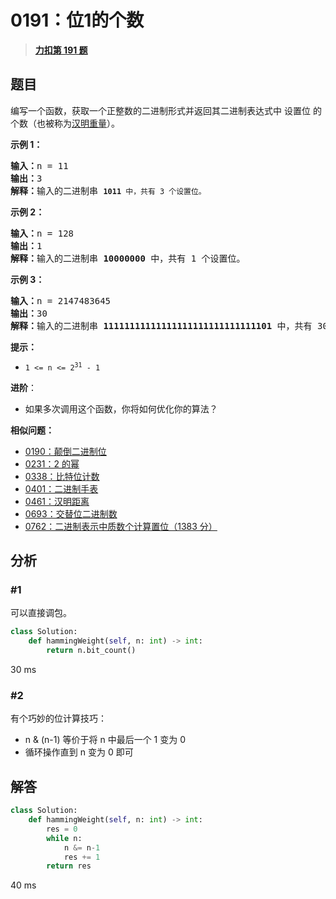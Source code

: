 # 0191：位1的个数


> <u>**[力扣第 191 题](https://leetcode.cn/problems/number-of-1-bits/)**</u>

## 题目

<p>编写一个函数，获取一个正整数的二进制形式并返回其二进制表达式中 <span data-keyword="set-bit">设置位</span> 的个数（也被称为<a href="https://baike.baidu.com/item/%E6%B1%89%E6%98%8E%E9%87%8D%E9%87%8F" target="_blank">汉明重量</a>）。</p>



<p><strong>示例 1：</strong></p>

<pre>
<strong>输入：</strong>n = 11
<strong>输出：</strong>3
<strong>解释：</strong>输入的二进制串 <code><strong>1011</strong> 中，共有 3 个设置位。</code>
</pre>

<p><strong>示例 2：</strong></p>

<pre>
<strong>输入：</strong>n = 128
<strong>输出：</strong>1
<strong>解释：</strong>输入的二进制串 <strong>10000000</strong> 中，共有 1 个设置位。
</pre>

<p><strong>示例 3：</strong></p>

<pre>
<strong>输入：</strong>n = 2147483645
<strong>输出：</strong>30
<strong>解释：</strong>输入的二进制串 <strong>11111111111111111111111111111101</strong> 中，共有 30 个设置位。</pre>



<p><strong>提示：</strong></p>

<ul>
<li><code>1 &lt;= n &lt;= 2<sup>31</sup> - 1</code></li>
</ul>

<ul>
</ul>



<p><strong>进阶</strong>：</p>

<ul>
<li>如果多次调用这个函数，你将如何优化你的算法？</li>
</ul>


**相似问题：**
- [0190：颠倒二进制位](/leetcode/0190)
- [0231：2 的幂](/leetcode/0231)
- [0338：比特位计数](/leetcode/0338)
- [0401：二进制手表](/leetcode/0401)
- [0461：汉明距离](/leetcode/0461)
- [0693：交替位二进制数](/leetcode/0693)
- [0762：二进制表示中质数个计算置位（1383 分）](/leetcode/0762)


## 分析

### #1

可以直接调包。

```python
class Solution:
    def hammingWeight(self, n: int) -> int:
        return n.bit_count()
```
30 ms

### #2

有个巧妙的位计算技巧：
- n & (n-1) 等价于将 n 中最后一个 1 变为 0
- 循环操作直到 n 变为 0 即可
 
## 解答

```python
class Solution:
    def hammingWeight(self, n: int) -> int:
        res = 0
        while n:
            n &= n-1
            res += 1
        return res
```
40 ms



